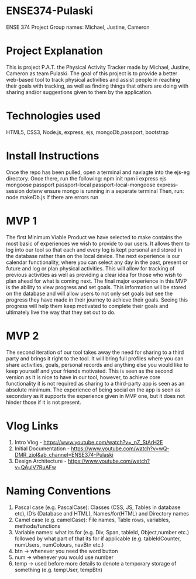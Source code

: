# ENSE374-Pulaski

ENSE 374 Project
Group names: Michael, Justine, Cameron

# Project Explanation

This is project P.A.T. the Physical Activity Tracker made by Michael, Justine, Cameron as team Pulaski. The goal of this project is to provide a better web-based tool to track physical activities and assist people in reaching their goals with tracking, as well as finding things that others are doing with sharing and/or suggestions given to them by the application.

# Technologies used

HTML5, CSS3, Node.js, express, ejs, mongoDb,passport, bootstrap

# Install Instructions

Once the repo has been pulled, open a terminal and naviagte into the ejs-eg directory. Once there, run the following:
npm init
npm i express ejs mongoose passport passport-local passport-local-mongoose express-session dotenv
ensure mongo is running in a seperate terminal
Then, run: node makeDb.js
If there are errors run


# MVP 1

The first Minimum Viable Product we have selected to make contains the most basic of
experiences we wish to provide to our users. It allows them to log into our tool so that each and
every log is kept personal and stored in the database rather than on the local device. The next
experience is our calendar functionality, where you can select any day in the past, present or
future and log or plan physical activities. This will allow for tracking of previous activities as
well as providing a clear idea for those who wish to plan ahead for what is coming next. The
final major experience in this MVP is the ability to view progress and set goals. This information
will be stored on the database and will allow users to not only set goals but see the progress they
have made in their journey to achieve their goals. Seeing this progress will help them keep
motivated to complete their goals and ultimately live the way that they set out to do.

# MVP 2

The second iteration of our tool takes away the need for sharing to a third party and
brings it right to the tool. It will bring full profiles where you can share activities, goals, personal
records and anything else you would like to keep yourself and your friends motivated. This is
seen as the second version as it is nice to have in our tool, however, to achieve core functionality
it is not required as sharing to a third-party app is seen as an absolute minimum. The experience
of being social on the app is seen as secondary as it supports the experience given in MVP one,
but it does not hinder those if it is not present.

# Vlog Links

1. Intro Vlog - https://www.youtube.com/watch?v=_nZ_StArH2E
2. Initial Documentation - https://www.youtube.com/watch?v=wQ-DMR_zjoI&ab_channel=ENSE374-Pulaski
3. Design Architecture - https://www.youtube.com/watch?v=QAuIV7RuAFw

# Naming Conventions

1. Pascal case (e.g. PascalCase): Classes (CSS, JS, Tables in database etc), ID’s (Database and HTML), Names/for(HTML) and Directory names
2. Camel case (e.g. camelCase): File names, Table rows, variables, methods/functions
3. Variable names: what its for (e.g. Div, Span, tableId, Object,number etc.) followed by what part of that its for if applicable (e.g. tableIdCounter, numUsers, numColours, navBtn etc.)
4. btn -> whenever you need the word button
5. num -> whenever you would use number
6. temp -> used before more details to denote a temporary storage of something (e.g. tempUser, tempBtn)
